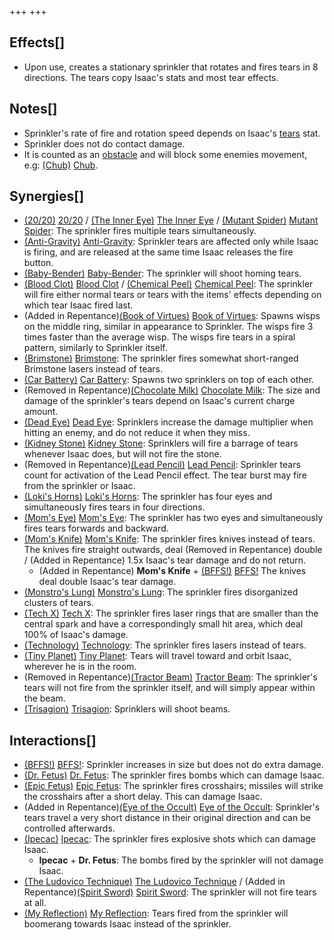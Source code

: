 +++
+++

Effects[]
---------


* Upon use, creates a stationary sprinkler that rotates and fires tears in 8 directions. The tears copy Isaac's stats and most tear effects.


Notes[]
-------


* Sprinkler's rate of fire and rotation speed depends on Isaac's [tears](/wiki/Tears "Tears") stat.
* Sprinkler does not do contact damage.
* It is counted as an [obstacle](/wiki/Obstacle "Obstacle") and will block some enemies movement, e.g: [(Chub)](/wiki/Chub "Chub") [Chub](/wiki/Chub "Chub").


Synergies[]
-----------


* [(20/20)](/wiki/20/20 "20/20") [20/20](/wiki/20/20 "20/20") / [(The Inner Eye)](/wiki/The_Inner_Eye "The Inner Eye") [The Inner Eye](/wiki/The_Inner_Eye "The Inner Eye") / [(Mutant Spider)](/wiki/Mutant_Spider "Mutant Spider") [Mutant Spider](/wiki/Mutant_Spider "Mutant Spider"): The sprinkler fires multiple tears simultaneously.
* [(Anti-Gravity)](/wiki/Anti-Gravity "Anti-Gravity") [Anti-Gravity](/wiki/Anti-Gravity "Anti-Gravity"): Sprinkler tears are affected only while Isaac is firing, and are released at the same time Isaac releases the fire button.
* [(Baby-Bender)](/wiki/Baby-Bender "Baby-Bender") [Baby-Bender](/wiki/Baby-Bender "Baby-Bender"): The sprinkler will shoot homing tears.
* [(Blood Clot)](/wiki/Blood_Clot "Blood Clot") [Blood Clot](/wiki/Blood_Clot "Blood Clot") / [(Chemical Peel)](/wiki/Chemical_Peel "Chemical Peel") [Chemical Peel](/wiki/Chemical_Peel "Chemical Peel"): The sprinkler will fire either normal tears or tears with the items' effects depending on which tear Isaac fired last.
* (Added in Repentance)[(Book of Virtues)](/wiki/Book_of_Virtues "Book of Virtues") [Book of Virtues](/wiki/Book_of_Virtues "Book of Virtues"): Spawns wisps on the middle ring, similar in appearance to Sprinkler. The wisps fire 3 times faster than the average wisp. The wisps fire tears in a spiral pattern, similarly to Sprinkler itself.
* [(Brimstone)](/wiki/Brimstone "Brimstone") [Brimstone](/wiki/Brimstone "Brimstone"): The sprinkler fires somewhat short-ranged Brimstone lasers instead of tears.
* [(Car Battery)](/wiki/Car_Battery "Car Battery") [Car Battery](/wiki/Car_Battery "Car Battery"): Spawns two sprinklers on top of each other.
* (Removed in Repentance)[(Chocolate Milk)](/wiki/Chocolate_Milk "Chocolate Milk") [Chocolate Milk](/wiki/Chocolate_Milk "Chocolate Milk"): The size and damage of the sprinkler's tears depend on Isaac's current charge amount.
* [(Dead Eye)](/wiki/Dead_Eye "Dead Eye") [Dead Eye](/wiki/Dead_Eye "Dead Eye"): Sprinklers increase the damage multiplier when hitting an enemy, and do not reduce it when they miss.
* [(Kidney Stone)](/wiki/Kidney_Stone "Kidney Stone") [Kidney Stone](/wiki/Kidney_Stone "Kidney Stone"): Sprinklers will fire a barrage of tears whenever Isaac does, but will not fire the stone.
* (Removed in Repentance)[(Lead Pencil)](/wiki/Lead_Pencil "Lead Pencil") [Lead Pencil](/wiki/Lead_Pencil "Lead Pencil"): Sprinkler tears count for activation of the Lead Pencil effect. The tear burst may fire from the sprinkler or Isaac.
* [(Loki's Horns)](/wiki/Loki%27s_Horns "Loki's Horns") [Loki's Horns](/wiki/Loki%27s_Horns "Loki's Horns"): The sprinkler has four eyes and simultaneously fires tears in four directions.
* [(Mom's Eye)](/wiki/Mom%27s_Eye "Mom's Eye") [Mom's Eye](/wiki/Mom%27s_Eye "Mom's Eye"): The sprinkler has two eyes and simultaneously fires tears forwards and backward.
* [(Mom's Knife)](/wiki/Mom%27s_Knife "Mom's Knife") [Mom's Knife](/wiki/Mom%27s_Knife "Mom's Knife"): The sprinkler fires knives instead of tears. The knives fire straight outwards, deal (Removed in Repentance) double / (Added in Repentance) 1.5x Isaac's tear damage and do not return.
	+ (Added in Repentance) **Mom's Knife** + [(BFFS!)](/wiki/BFFS! "BFFS!") [BFFS!](/wiki/BFFS! "BFFS!") The knives deal double Isaac's tear damage.
* [(Monstro's Lung)](/wiki/Monstro%27s_Lung "Monstro's Lung") [Monstro's Lung](/wiki/Monstro%27s_Lung "Monstro's Lung"): The sprinkler fires disorganized clusters of tears.
* [(Tech X)](/wiki/Tech_X "Tech X") [Tech X](/wiki/Tech_X "Tech X"): The sprinkler fires laser rings that are smaller than the central spark and have a correspondingly small hit area, which deal 100% of Isaac's damage.
* [(Technology)](/wiki/Technology "Technology") [Technology](/wiki/Technology "Technology"): The sprinkler fires lasers instead of tears.
* [(Tiny Planet)](/wiki/Tiny_Planet "Tiny Planet") [Tiny Planet](/wiki/Tiny_Planet "Tiny Planet"): Tears will travel toward and orbit Isaac, wherever he is in the room.
* (Removed in Repentance)[(Tractor Beam)](/wiki/Tractor_Beam "Tractor Beam") [Tractor Beam](/wiki/Tractor_Beam "Tractor Beam"): The sprinkler's tears will not fire from the sprinkler itself, and will simply appear within the beam.
* [(Trisagion)](/wiki/Trisagion "Trisagion") [Trisagion](/wiki/Trisagion "Trisagion"): Sprinklers will shoot beams.


Interactions[]
--------------


* [(BFFS!)](/wiki/BFFS! "BFFS!") [BFFS!](/wiki/BFFS! "BFFS!"): Sprinkler increases in size but does not do extra damage.
* [(Dr. Fetus)](/wiki/Dr._Fetus "Dr. Fetus") [Dr. Fetus](/wiki/Dr._Fetus "Dr. Fetus"): The sprinkler fires bombs which can damage Isaac.
* [(Epic Fetus)](/wiki/Epic_Fetus "Epic Fetus") [Epic Fetus](/wiki/Epic_Fetus "Epic Fetus"): The sprinkler fires crosshairs; missiles will strike the crosshairs after a short delay. This can damage Isaac.
* (Added in Repentance)[(Eye of the Occult)](/wiki/Eye_of_the_Occult "Eye of the Occult") [Eye of the Occult](/wiki/Eye_of_the_Occult "Eye of the Occult"): Sprinkler's tears travel a very short distance in their original direction and can be controlled afterwards.
* [(Ipecac)](/wiki/Ipecac "Ipecac") [Ipecac](/wiki/Ipecac "Ipecac"): The sprinkler fires explosive shots which can damage Isaac.
	+ **Ipecac** + **Dr. Fetus**: The bombs fired by the sprinkler will not damage Isaac.
* [(The Ludovico Technique)](/wiki/The_Ludovico_Technique "The Ludovico Technique") [The Ludovico Technique](/wiki/The_Ludovico_Technique "The Ludovico Technique") / (Added in Repentance)[(Spirit Sword)](/wiki/Spirit_Sword "Spirit Sword") [Spirit Sword](/wiki/Spirit_Sword "Spirit Sword"): The sprinkler will not fire tears at all.
* [(My Reflection)](/wiki/My_Reflection "My Reflection") [My Reflection](/wiki/My_Reflection "My Reflection"): Tears fired from the sprinkler will boomerang towards Isaac instead of the sprinkler.



